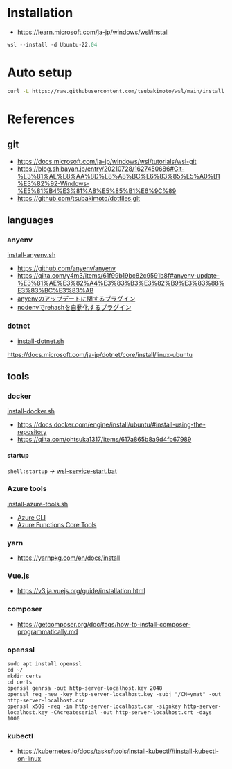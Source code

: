 # Installation

- https://learn.microsoft.com/ja-jp/windows/wsl/install

```powershell
wsl --install -d Ubuntu-22.04
```

# Auto setup

```sh
curl -L https://raw.githubusercontent.com/tsubakimoto/wsl/main/install.sh | bash
```

# References

## git

- https://docs.microsoft.com/ja-jp/windows/wsl/tutorials/wsl-git
- https://blog.shibayan.jp/entry/20210728/1627450686#Git-%E3%81%AE%E8%AA%8D%E8%A8%BC%E6%83%85%E5%A0%B1%E3%82%92-Windows-%E5%81%B4%E3%81%A8%E5%85%B1%E6%9C%89
- https://github.com/tsubakimoto/dotfiles.git

## languages

### anyenv

[install-anyenv.sh](./install-anyenv.sh)

- https://github.com/anyenv/anyenv
- https://qiita.com/y4m3/items/61f99b19bc82c9591b8f#anyenv-update-%E3%81%AE%E3%82%A4%E3%83%B3%E3%82%B9%E3%83%88%E3%83%BC%E3%83%AB
- [anyenvのアップデートに関するプラグイン](https://github.com/znz/anyenv-update)
- [nodenvでrehashを自動化するプラグイン](https://github.com/nodenv/nodenv-package-rehash#install-via-git-recommended)

### dotnet

- [install-dotnet.sh](./install-dotnet.sh)

https://docs.microsoft.com/ja-jp/dotnet/core/install/linux-ubuntu

## tools

### docker

[install-docker.sh](./install-docker.sh)

- https://docs.docker.com/engine/install/ubuntu/#install-using-the-repository
- https://qiita.com/ohtsuka1317/items/617a865b8a9d4fb67989

#### startup
`shell:startup` -> [wsl-service-start.bat](./wsl-service-start.bat)

### Azure tools

[install-azure-tools.sh](./install-azure-tools.sh)

- [Azure CLI](https://docs.microsoft.com/ja-jp/cli/azure/install-azure-cli-apt?view=azure-cli-latest)
- [Azure Functions Core Tools](https://github.com/Azure/azure-functions-core-tools/blob/master/README.md#linux)

### yarn

- https://yarnpkg.com/en/docs/install

### Vue.js

- https://v3.ja.vuejs.org/guide/installation.html

### composer

- https://getcomposer.org/doc/faqs/how-to-install-composer-programmatically.md

### openssl

```
sudo apt install openssl
cd ~/
mkdir certs
cd certs
openssl genrsa -out http-server-localhost.key 2048
openssl req -new -key http-server-localhost.key -subj "/CN=ymat" -out http-server-localhost.csr
openssl x509 -req -in http-server-localhost.csr -signkey http-server-localhost.key -CAcreateserial -out http-server-localhost.crt -days 1000
```

### kubectl

- https://kubernetes.io/docs/tasks/tools/install-kubectl/#install-kubectl-on-linux
